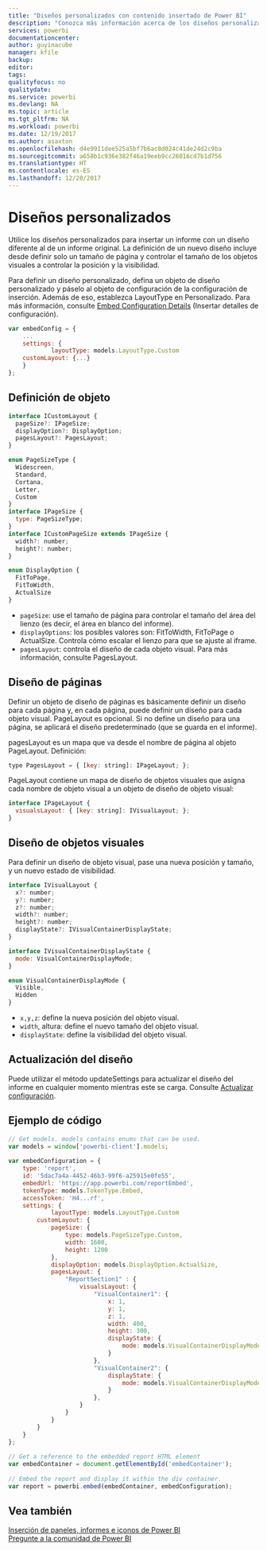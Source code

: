 ```yaml
---
title: "Diseños personalizados con contenido insertado de Power BI"
description: "Conozca más información acerca de los diseños personalizados al insertar contenido de Power BI en su aplicación."
services: powerbi
documentationcenter: 
author: guyinacube
manager: kfile
backup: 
editor: 
tags: 
qualityfocus: no
qualitydate: 
ms.service: powerbi
ms.devlang: NA
ms.topic: article
ms.tgt_pltfrm: NA
ms.workload: powerbi
ms.date: 12/19/2017
ms.author: asaxton
ms.openlocfilehash: d4e9911dee525a5bf7b6ac8d024c41de24d2c9ba
ms.sourcegitcommit: a658b1c936e382f46a19eeb9cc26016cd7b1d756
ms.translationtype: HT
ms.contentlocale: es-ES
ms.lasthandoff: 12/20/2017
---
```

# <a name="custom-layouts"></a>Diseños personalizados


Utilice los diseños personalizados para insertar un informe con un diseño diferente al de un informe original. La definición de un nuevo diseño incluye desde definir solo un tamaño de página y controlar el tamaño de los objetos visuales a controlar la posición y la visibilidad.

Para definir un diseño personalizado, defina un objeto de diseño personalizado y páselo al objeto de configuración de la configuración de inserción. Además de eso, establezca LayoutType en Personalizado. Para más información, consulte [Embed Configuration Details](https://github.com/Microsoft/PowerBI-JavaScript/wiki/Embed-Configuration-Details) (Insertar detalles de configuración).

```javascript
var embedConfig = {
    ...
    settings: {
            layoutType: models.LayoutType.Custom
    customLayout: {...}
    }
};
```

## <a name="object-definition"></a>Definición de objeto

```javascript
interface ICustomLayout {
  pageSize?: IPageSize;
  displayOption?: DisplayOption;
  pagesLayout?: PagesLayout;
}

enum PageSizeType {
  Widescreen,
  Standard,
  Cortana,
  Letter,
  Custom
}
interface IPageSize {
  type: PageSizeType;
}
interface ICustomPageSize extends IPageSize {
  width?: number;
  height?: number;
}

enum DisplayOption {
  FitToPage,
  FitToWidth,
  ActualSize
}
```

- `pageSize`: use el tamaño de página para controlar el tamaño del área del lienzo (es decir, el área en blanco del informe).
- `displayOptions`: los posibles valores son: FitToWidth, FitToPage o ActualSize. Controla cómo escalar el lienzo para que se ajuste al iframe.
- `pagesLayout`: controla el diseño de cada objeto visual. Para más información, consulte PagesLayout.

## <a name="pages-layout"></a>Diseño de páginas

Definir un objeto de diseño de páginas es básicamente definir un diseño para cada página y, en cada página, puede definir un diseño para cada objeto visual.
PageLayout es opcional. Si no define un diseño para una página, se aplicará el diseño predeterminado (que se guarda en el informe).

pagesLayout es un mapa que va desde el nombre de página al objeto PageLayout. Definición:

```javascript
type PagesLayout = { [key: string]: IPageLayout; };
```

PageLayout contiene un mapa de diseño de objetos visuales que asigna cada nombre de objeto visual a un objeto de diseño de objeto visual:

```javascript
interface IPageLayout {
  visualsLayout: { [key: string]: IVisualLayout; };
}
```

## <a name="visual-layout"></a>Diseño de objetos visuales

Para definir un diseño de objeto visual, pase una nueva posición y tamaño, y un nuevo estado de visibilidad.

```javascript
interface IVisualLayout {
  x?: number;
  y?: number;
  z?: number;
  width?: number;
  height?: number;
  displayState?: IVisualContainerDisplayState;
}

interface IVisualContainerDisplayState {
  mode: VisualContainerDisplayMode;
}

enum VisualContainerDisplayMode {
  Visible,
  Hidden
}
```

- `x,y,z`: define la nueva posición del objeto visual.
- `width`, altura: define el nuevo tamaño del objeto visual.
- `displayState`: define la visibilidad del objeto visual.


## <a name="update-layout"></a>Actualización del diseño

Puede utilizar el método updateSettings para actualizar el diseño del informe en cualquier momento mientras este se carga. Consulte [Actualizar configuración](https://github.com/Microsoft/PowerBI-JavaScript/wiki/Update-Settings).

## <a name="code-example"></a>Ejemplo de código

```javascript
// Get models. models contains enums that can be used.
var models = window['powerbi-client'].models;
    
var embedConfiguration = {
    type: 'report',
    id: '5dac7a4a-4452-46b3-99f6-a25915e0fe55',
    embedUrl: 'https://app.powerbi.com/reportEmbed',
    tokenType: models.TokenType.Embed,
    accessToken: 'H4...rf',
    settings: {
            layoutType: models.LayoutType.Custom
        customLayout: {
            pageSize: {
                type: models.PageSizeType.Custom,
                width: 1600,
                height: 1200
            },
            displayOption: models.DisplayOption.ActualSize,
            pagesLayout: {
                "ReportSection1" : {
                    visualsLayout: {
                        "VisualContainer1": {
                            x: 1,
                            y: 1,
                            z: 1,
                            width: 400,
                            height: 300,
                            displayState: {
                                mode: models.VisualContainerDisplayMode.Visible
                            }
                        },
                        "VisualContainer2": {
                            displayState: {
                                mode: models.VisualContainerDisplayMode.Hidden
                            }
                        },
                    }
                }
            }
        }
    }
};
     
// Get a reference to the embedded report HTML element
var embedContainer = document.getElementById('embedContainer');
 
// Embed the report and display it within the div container.
var report = powerbi.embed(embedContainer, embedConfiguration);

```


## <a name="see-also"></a>Vea también

[Inserción de paneles, informes e iconos de Power BI](embedding-content.md)   
[Pregunte a la comunidad de Power BI](https://community.powerbi.com/)

